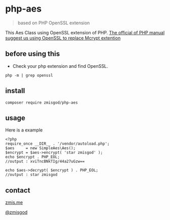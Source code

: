 # php-aes
> based on PHP OpenSSL extension

This Aes Class using OpenSSL extension of PHP.
[The official of PHP manual suggest us using OpenSSL to replace Mcrypt extention](http://php.net/manual/en/migration71.deprecated.php "Why am i using OpenSSL extension")

## before using this

* Check your php extension and find OpenSSL.

`php -m | grep openssl` 

## install

```
composer require zmisgod/php-aes
```

## usage

Here is a example

```
<?php
require_once __DIR__ . '/vendor/autoload.php';
$aes     = new SimpleAes\Aes();
$encrypt = $aes->encrypt( 'star zmisgod' );
echo $encrypt . PHP_EOL;
//output : xviTncBNkTIg/44a27uGzw==

echo $aes->decrypt( $encrypt ) . PHP_EOL;
//output : star zmisgod
```

## contact

<a href="https://zmis.me">zmis.me</a>

<a href="http://weibo.com/zmisgod">@zmisgod</a>
